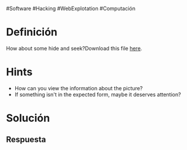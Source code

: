 #Software #Hacking #WebExplotation #Computación 
# Definición
How about some hide and seek?Download this file [here](https://artifacts.picoctf.net/c_titan/4/unknown.zip).
# Hints
- How can you view the information about the picture?
- If something isn't in the expected form, maybe it deserves attention?
# Solución

## Respuesta